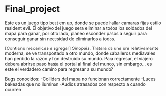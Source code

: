 # Final_project

Este es un juego tipo beat em up, donde se puede hallar camaras fijas estilo resident evil.
El objetivo del juego sera eliminar a todos los soldados del mapa para ganar, por otro lado, planeo esconder pasos a seguir para 
conseguir ganar sin necesidad de eliminarlos a todos.

[Contiene mecanicas a agregar]
Sinopsis:
Tratara de una era relativamente moderna, se ve transportado a otro mundo, donde caballeros mediavales han perdido la razon
y han destruido su mundo.
Para regresar, el viajero debera abrirse paso hasta el portal al final del mundo, sin embargo... es este 
el verdadero camino para regresar a su mundo?

Bugs conocidos:
-Colliders del mapa no funcionan correctamente
-Luces bakeadas que no iluminan
-Audios atrasados con respecto a cuando ocurren
